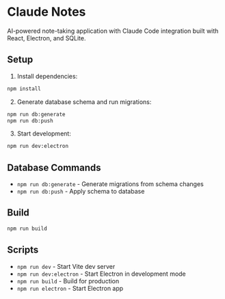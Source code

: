 # Claude Notes

AI-powered note-taking application with Claude Code integration built with React, Electron, and SQLite.

## Setup

1. Install dependencies:
```bash
npm install
```

2. Generate database schema and run migrations:
```bash
npm run db:generate
npm run db:push
```

3. Start development:
```bash
npm run dev:electron
```

## Database Commands

- `npm run db:generate` - Generate migrations from schema changes
- `npm run db:push` - Apply schema to database

## Build

```bash
npm run build
```

## Scripts

- `npm run dev` - Start Vite dev server
- `npm run dev:electron` - Start Electron in development mode
- `npm run build` - Build for production
- `npm run electron` - Start Electron app
